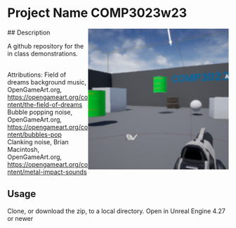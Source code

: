 # Project Name  COMP3023w23
<img src="Saved/AutoScreenshot.png" width="320"  align="right" />
## Description

A github repository for the in class demonstrations.<br><br> 

Attributions:
Field of dreams background music, OpenGameArt.org, https://opengameart.org/content/the-field-of-dreams
Bubble popping noise, OpenGameArt.org, https://opengameart.org/content/bubbles-pop
Clanking noise, Brian Macintosh, OpenGameArt.org, https://opengameart.org/content/metal-impact-sounds

## Usage
Clone, or download the zip, to a local directory. Open in Unreal Engine 4.27 or newer

